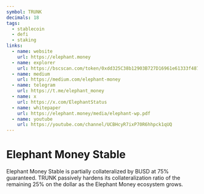 ```yaml
---
symbol: TRUNK
decimals: 18
tags:
  - stablecoin
  - defi
  - staking
links:
  - name: website
    url: https://elephant.money
  - name: explorer
    url: https://bscscan.com/token/0xdd325C38b12903B727D16961e61333f4871A70E0
  - name: medium
    url: https://medium.com/elephant-money
  - name: telegram
    url: https://t.me/elephant_money
  - name: x
    url: https://x.com/ElephantStatus
  - name: whitepaper
    url: https://elephant.money/media/elephant-wp.pdf
  - name: youtube
    url: https://youtube.com/channel/UCBHcyR7ixP70R6hhpck1qUQ
---
```


# Elephant Money Stable

Elephant Money Stable is partially collateralized by BUSD at 75% guaranteed. TRUNK passively hardens its collateralization ratio of the remaining 25% on the dollar as the Elephant Money ecosystem grows.
